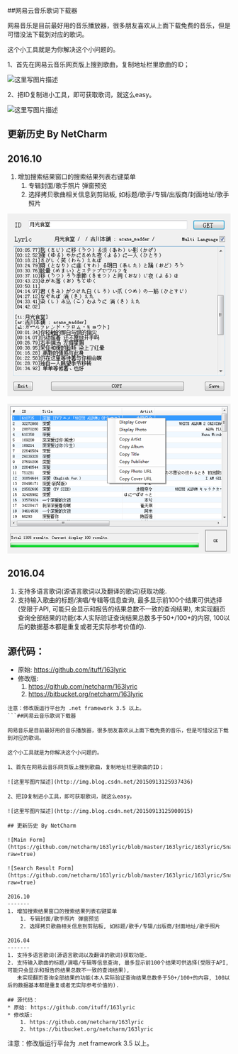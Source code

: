 ##网易云音乐歌词下载器

网易音乐是目前最好用的音乐播放器，很多朋友喜欢从上面下载免费的音乐，但是可惜没法下载到对应的歌词。

这个小工具就是为你解决这个小问题的。

1、首先在网易云音乐网页版上搜到歌曲，复制地址栏里歌曲的ID；

![这里写图片描述](http://img.blog.csdn.net/20150913125937436)

2、把ID复制进小工具，即可获取歌词，就这么easy。

![这里写图片描述](http://img.blog.csdn.net/20150913125900915)

## 更新历史 By NetCharm
2016.10
-------
1. 增加搜索结果窗口的搜索结果列表右键菜单
    1. 专辑封面/歌手照片 弹窗预览
    2. 选择拷贝歌曲相关信息到剪贴板, 如标题/歌手/专辑/出版商/封面地址/歌手照片
  
![这里写图片描述](https://github.com/netcharm/163lyric/blob/master/163lyric/163lyric/Snapshots/sp_main.png?raw=true)

![这里写图片描述](https://github.com/netcharm/163lyric/blob/master/163lyric/163lyric/Snapshots/sp_searchresult.png?raw=true)

  
2016.04
-------
1. 支持多语言歌词(源语言歌词以及翻译的歌词)获取功能.
2. 支持输入歌曲的标题/演唱/专辑等信息查询, 最多显示前100个结果可供选择(受限于API, 可能只会显示和报告的结果总数不一致的查询结果),
   未实现翻页查询全部结果的功能(本人实际验证查询结果总数多于50+/100+的内容, 100以后的数据基本都是重复或者无实际参考价值的).

## 源代码：
* 原始: https://github.com/ituff/163lyric
* 修改版: 
    1. https://github.com/netcharm/163lyric
    2. https://bitbucket.org/netcharm/163lyric

```
注意：修改版运行平台为 .net framework 3.5 以上。
```##网易云音乐歌词下载器

网易音乐是目前最好用的音乐播放器，很多朋友喜欢从上面下载免费的音乐，但是可惜没法下载到对应的歌词。

这个小工具就是为你解决这个小问题的。

1、首先在网易云音乐网页版上搜到歌曲，复制地址栏里歌曲的ID；

![这里写图片描述](http://img.blog.csdn.net/20150913125937436)

2、把ID复制进小工具，即可获取歌词，就这么easy。

![这里写图片描述](http://img.blog.csdn.net/20150913125900915)

## 更新历史 By NetCharm

![Main Form](https://github.com/netcharm/163lyric/blob/master/163lyric/163lyric/Snapshots/sp_main.png?raw=true)

![Search Result Form](https://github.com/netcharm/163lyric/blob/master/163lyric/163lyric/Snapshots/sp_searchresult.png?raw=true)

2016.10
-------
1. 增加搜索结果窗口的搜索结果列表右键菜单
    1. 专辑封面/歌手照片 弹窗预览
    2. 选择拷贝歌曲相关信息到剪贴板, 如标题/歌手/专辑/出版商/封面地址/歌手照片
   
2016.04
-------
1. 支持多语言歌词(源语言歌词以及翻译的歌词)获取功能.
2. 支持输入歌曲的标题/演唱/专辑等信息查询, 最多显示前100个结果可供选择(受限于API, 可能只会显示和报告的结果总数不一致的查询结果),
   未实现翻页查询全部结果的功能(本人实际验证查询结果总数多于50+/100+的内容, 100以后的数据基本都是重复或者无实际参考价值的).

## 源代码：
* 原始: https://github.com/ituff/163lyric
* 修改版: 
    1. https://github.com/netcharm/163lyric
    2. https://bitbucket.org/netcharm/163lyric

```
注意：修改版运行平台为 .net framework 3.5 以上。
```

